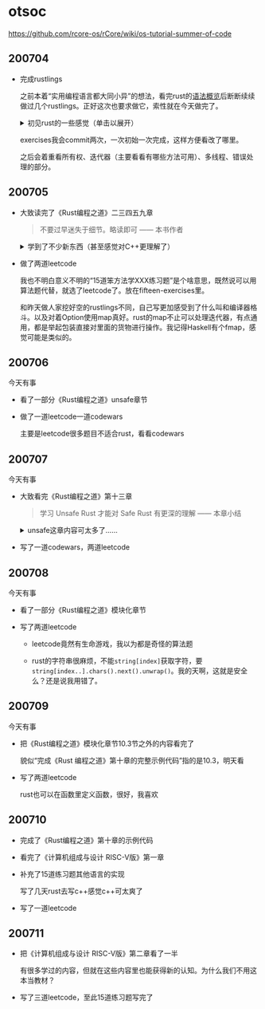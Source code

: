 # otsoc
https://github.com/rcore-os/rCore/wiki/os-tutorial-summer-of-code

## 200704

- 完成rustlings

    之前本着“实用编程语言都大同小异”的想法，看完rust的[语法概览](https://fasterthanli.me/articles/a-half-hour-to-learn-rust)后断断续续做过几个rustlings。正好这次也要求做它，索性就在今天做完了。

    <details>
    <summary>初见rust的一些感觉（单击以展开）</summary>

    - if let有点像java的try-with-resources，或者说，python的with

    - enum可以只是字面量，也可以像Haskell的ADT一样。rust的错误处理把enum写成返回值，并不把错误当成别的什么东西，感觉挺有趣，但写起来不方便（一定要处理错误，不处理要像java一样一直向上传，当然这样的确安全）

    - 这个match貌似只是代替了频繁的if-else + isinstance 根据某变量是哪种类型来做出不同动作。match x块的判断条件不能用x，有点鸡肋。

    - 个人感觉rust隐式return、?的写法让函数结束位置看起来不够清晰

    - 所有权、借用像是下一代引用，低级语言还是得靠人和内存搏斗，编译不通过主要是因为它

    - Arc是引用计数，这缩写太晦涩了乍一看以为和数学有关

    - iter类似java的stream，同样的变量collect会根据类型不同collect出不一样的结果（比如result包着vec，或者vec包着result）

    - 不知道为啥泛型时impl后面也要接着\<T\>，理论上说只有结构体有\<T\>也可以吧

    - 把方法放在单独的trait里有个问题：名称对不上，想用parse得实现FromStr，这很反直觉。在class-based语言里只要在类中实现parse就好了——kotlin甚至可以让你在类定义之外实现某种方法，这就很方便。
    </details>

    exercises我会commit两次，一次初始一次完成，这样方便看改了哪里。

    之后会着重看所有权、迭代器（主要看看有哪些方法可用）、多线程、错误处理的部分。

## 200705

- 大致读完了《Rust编程之道》二三四五九章

    > 不要过早迷失于细节。略读即可 —— 本书作者

    <details>
    <summary>学到了不少新东西（甚至感觉对C++更理解了）</summary>

    - Rust名字和标志来源于锈菌，惊了

    - 所有权转移就是当位置表达式出现在值上下文中时，内存地址被转移给另外一个位置表达式

    - 引用也被称为借用，&x是x的借用

    - move || xxx 其实是将捕获到的变量所有权转移给匿名函数，以防止某变量在外面被销毁出现悬垂指针。我昨天以为中间的||是或，疑惑了好久这是什么诡异判断……昨天说“着重看多线程”其实就是不明白这啥意思，现在懂了

    - match用法并不少，不过貌似还是没有把match的结果用匿名函数得到布尔值的方法

    - Box\<T\>其实是将T放到堆上的意思，使用时可以自动解引用（实现Deref），像使用T一样（我喜欢这种透明感）

    - &str的目的是在编译器得到确定大小的字符串，为什么可以得到确定大小？因为引用来引用去第一个被引用的总会是固定的字面量，大小可以由它推出来

    - 用let v:() = xxx的报错信息查看xxx的类型——好，简单朴实，但我选择clion转插件

    - 孤儿规则是为了防止某些类型的行为被破坏性改写（像是方法的所有权）

    - 空impl块代表默认实现，冒号表示继承其他trait，trait可以用韦恩图画出

    - 存放在堆上的数据要通过其放在栈上的指针进行访问——长久以来我一直没意识到这一点，思维里直接把栈上的指针忽略了……

    - 智能指针是实现了Drop和Defef的结构体

    - RAII也有一个别名——作用域界定的资源管理——我一直以为RAII真的只是字面意思获取资源时初始化，忽略了析构函数也是RAII的一部分，所以一直不知道一直强调RAII到底有啥意思

    - 内存泄漏不在内存安全的概念，rust也会内存泄漏

    - enum就是带了标签指明成员的union

    - copy👉值语义、move👉引用语义。

    - 标注生命周期不改变引用的生命周期长短，只用于编译器的检查

    - box只在Rust源码内使用——这个才是“魔法”

    - 可以对Option\<T\>使用map，直接对T进行计算，类似的还有map_or等，这些就是“组合子”——哦，原来组合子就是这些啊，那也不遥远么

    - and_then的返回值不像map那样包装了一层Some
    
    - 可以使用type定义类型别名，讲话函数签名（想起了python的type hint）
    </details>

- 做了两道leetcode

    我也不明白意义不明的“15道笨方法学XXX练习题”是个啥意思，既然说可以用算法题代替，就选了leetcode了。放在fifteen-exercises里。

    和昨天做人家挖好空的rustlings不同，自己写更加感受到了什么叫和编译器格斗。以及对着Option使用map真好。rust的map不止可以处理迭代器，有点通用，都是举起包装直接对里面的货物进行操作。我记得Haskell有个fmap，感觉可能是类似的。

## 200706

今天有事

- 看了一部分《Rust编程之道》unsafe章节
- 做了一道leetcode一道codewars

    主要是leetcode很多题目不适合rust，看看codewars

## 200707

今天有事

- 大致看完《Rust编程之道》第十三章
    
    > 学习 Unsafe Rust 才能对 Safe Rust 有更深的理解 —— 本章小结

    <details>
    <summary>unsafe这章内容可太多了……</summary>

    - unsafe在解引用裸指针、调用unsafe函数、访问修改该可变静态变量、实现unsafe trait、读写union中的字段时不会进行安全检查

    - 用#\[repr(C)\]告诉编译器使用C语言内存布局

    - 解引用优先级低于方法，高于as

    - as_ptr指向的是存放数据堆/栈的指针，引用是对本身的引用

    - 型变（variance）

        Cat是Animal子类型

        - 协变（covariant）：List\<Cat\>是List\<Animal\>子类型

            Rust大部分结构是协变的（感觉其他语言也是）

            Rust的协变以忘记原始生命周期为代价

        - 逆变（contravariant）：List\<Animal\>是List\<Cat\>子类型

        - 协变（invariant）：List\<Cat\>和List\<Animal\>没关系

        - 长生命周期是短生命周期的子类型

        这玩意前所未闻见所未见……

        - 当协变不会引起ub时，可以用协变，否则保证该类型为不变或逆变
    
    - 有时要改变变量声明顺序，方便编译器推导drop顺序

    - ABI包括调用约定、内存布局、处理器指令集、二进制格式——老听说C ABI，在学rust时知道是啥了

    - C中可以用结构体模拟元组，传递更复杂类型可以用Opaque和Box\<T\>对应

    - 还写了和各种其他语言互动，甚至讲了wasm基本概念，这书快赶上百科全书了
    </details>

- 写了一道codewars，两道leetcode

## 200708

今天有事

- 看了一部分《Rust编程之道》模块化章节
- 写了两道leetcode

    - leetcode竟然有生命游戏，我以为都是奇怪的算法题

    - rust的字符串很麻烦，不能`string[index]`获取字符，要`string[index..].chars().next().unwrap()`。我的天啊，这就是安全么？还是说我用错了。

## 200709

今天有事

- 把《Rust编程之道》模块化章节10.3节之外的内容看完了

    貌似“完成《Rust 编程之道》第十章的完整示例代码”指的是10.3，明天看

- 写了两道leetcode

    rust也可以在函数里定义函数，很好，我喜欢

## 200710

- 完成了《Rust编程之道》第十章的示例代码
- 看完了《计算机组成与设计 RISC-V版》第一章
- 补充了15道练习题其他语言的实现

    写了几天rust去写c++感觉c++可太爽了

- 写了一道leetcode

## 200711

- 把《计算机组成与设计 RISC-V版》第二章看了一半

    有很多学过的内容，但就在这些内容里也能获得新的认知。为什么我们不用这本当教材？

- 写了三道leetcode，至此15道练习题写完了
